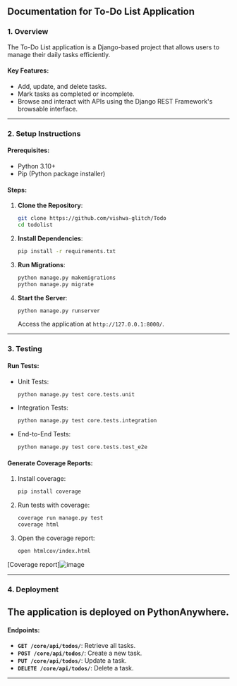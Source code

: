 ## **Documentation for To-Do List Application**

### **1. Overview**
The To-Do List application is a Django-based project that allows users to manage their daily tasks efficiently.  
#### **Key Features**:
- Add, update, and delete tasks.
- Mark tasks as completed or incomplete.
- Browse and interact with APIs using the Django REST Framework's browsable interface.

---

### **2. Setup Instructions**
#### **Prerequisites**:
- Python 3.10+
- Pip (Python package installer)

#### **Steps**:
1. **Clone the Repository**:
   ```bash
   git clone https://github.com/vishwa-glitch/Todo
   cd todolist
   ```

2. **Install Dependencies**:
   ```bash
   pip install -r requirements.txt
   ```

3. **Run Migrations**:
   ```bash
   python manage.py makemigrations
   python manage.py migrate
   ```

4. **Start the Server**:
   ```bash
   python manage.py runserver
   ```
   Access the application at `http://127.0.0.1:8000/`.

---

### **3. Testing**
#### **Run Tests**:
- Unit Tests:
  ```bash
  python manage.py test core.tests.unit
  ```
- Integration Tests:
  ```bash
  python manage.py test core.tests.integration
  ```
- End-to-End Tests:
  ```bash
  python manage.py test core.tests.test_e2e
  ```

#### **Generate Coverage Reports**:
1. Install coverage:
   ```bash
   pip install coverage
   ```
2. Run tests with coverage:
   ```bash
   coverage run manage.py test
   coverage html
   ```
3. Open the coverage report:
   ```bash
   open htmlcov/index.html
   ```
[Coverage report]![image](https://github.com/user-attachments/assets/119d666b-1a42-4d6f-a9d4-019cb6f30771)

---

### **4. Deployment**
The application is deployed on **PythonAnywhere**.  
---

#### **Endpoints**:
- **`GET /core/api/todos/`**: Retrieve all tasks.
- **`POST /core/api/todos/`**: Create a new task.
- **`PUT /core/api/todos/`**: Update a task.
- **`DELETE /core/api/todos/`**: Delete a task.

---
